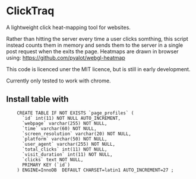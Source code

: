 # ClickTraq #
A lightweight click heat-mapping tool for websites.

Rather than hitting the server every time a user clicks somthing, this script instead counts them in memory and sends them to the server in a single post request when the exits the page. Heatmaps are drawn in browser using: https://github.com/pyalot/webgl-heatmap

This code is licenced uner the MIT licence, but is still in early development.

Currently only tested to work with chrome.

## Install table with

		CREATE TABLE IF NOT EXISTS `page_profiles` (
		  `id` int(11) NOT NULL AUTO_INCREMENT,
		  `webpage` varchar(255) NOT NULL,
		  `time` varchar(60) NOT NULL,
		  `screen_resolution` varchar(20) NOT NULL,
		  `platform` varchar(50) NOT NULL,
		  `user_agent` varchar(255) NOT NULL,
		  `total_clicks` int(11) NOT NULL,
		  `visit_duration` int(11) NOT NULL,
		  `clicks` text NOT NULL,
		  PRIMARY KEY (`id`)
		) ENGINE=InnoDB  DEFAULT CHARSET=latin1 AUTO_INCREMENT=27 ;